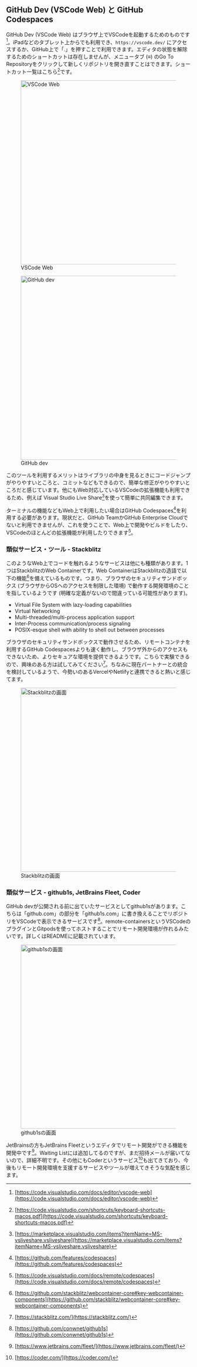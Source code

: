 ## GitHub Dev (VSCode Web) と GitHub Codespaces
GitHub Dev (VSCode Web) はブラウザ上でVSCodeを起動するためのものです[^vscode_web]。iPadなどのタブレット上からでも利用でき、`https://vscode.dev/` にアクセスするか、GitHub上で「.」を押すことで利用できます。エディタの状態を解除するためのショートカットは存在しませんが、メニュータブ (≡) のGo To Repositoryをクリックして新しくリポジトリを開き直すことはできます。ショートカット一覧はこちら[^github_dev_shortcut]です。

<figure>
  <img src='/images/web_changelog_2021/vscode_web/1.png' width='500' height="500" alt='VSCode Web' />
  <figcaption>VSCode Web</figcaption>
</figure>

<figure>
  <img src='/images/web_changelog_2021/vscode_web/2.png' width='500' height="500" alt='GitHub dev' />
  <figcaption>GitHub dev</figcaption>
</figure>

このツールを利用するメリットはライブラリの中身を見るときにコードジャンプがやりやすいところと、コミットなどもできるので、簡単な修正がやりやすいところだと感じています。他にもWeb対応しているVSCodeの拡張機能も利用できるため、例えば Visual Studio Live Share[^live_share]を使って簡単に共同編集できます。

ターミナルの機能などもWeb上で利用したい場合はGitHub Codespaces[^codespaces]を利用する必要があります。現状だと、GitHub TeamかGitHub Enterprise Cloudでないと利用できませんが、これを使うことで、Web上で開発やビルドをしたり、VSCodeのほとんどの拡張機能が利用したりできます[^codespaces_vscode]。

### 類似サービス・ツール - Stackblitz
このようなWeb上でコードを触れるようなサービスは他にも種類があります。1つはStackblitzのWeb Containerです。Web ContainerはStackblitzの造語で以下の機能[^web_container]を備えているものです。つまり、ブラウザのセキュリティサンドボックス (ブラウザからOSへのアクセスを制限した環境) で動作する開発環境のことを指しているようです (明確な定義がないので間違っている可能性があります)。

- Virtual File System with lazy-loading capabilities
- Virtual Networking
- Multi-threaded/multi-process application support
- Inter-Process communication/process signaling
- POSIX-esque shell with ability to shell out between processes

ブラウザのセキュリティサンドボックスで動作させるため、リモートコンテナを利用するGitHub Codespacesよりも速く動作し、ブラウザ外からのアクセスもできないため、よりセキュアな環境を提供できるようです。こちらで実験できるので、興味のある方は試してみてください[^stackblitz]。ちなみに現在パートナーとの統合を検討しているようで、今勢いのあるVercelやNetlifyと連携できると熱いと感じてます。

<figure>
  <img src='/images/web_changelog_2021/vscode_web/3.png' width='500' height="500" alt='Stackblitzの画面' />
  <figcaption>Stackblitzの画面</figcaption>
</figure>

### 類似サービス - github1s, JetBrains Fleet, Coder
GitHub devが公開される前に出ていたサービスとしてgithub1sがあります。こちらは「github.com」の部分を「github1s.com」に書き換えることでリポジトリをVSCodeで表示できるサービスです[^github1s]。remote-containersというVSCodeのプラグインとGitpodsを使ってホストすることでリモート開発環境が作れるみたいです。詳しくはREADMEに記載されています。

<figure>
  <img src='/images/web_changelog_2021/vscode_web/4.png' width='500' height="500" alt='github1sの画面' />
  <figcaption>github1sの画面</figcaption>
</figure>

JetBrainsの方もJetBrains Fleetというエディタでリモート開発ができる機能を開発中です[^fleet]。Waiting Listには追加してるのですが、まだ招待メールが届いてないので、詳細不明です。その他にもCoderというサービス[^coder]も出てきており、今後もリモート開発環境を支援するサービスやツールが増えてきそうな気配を感じます。

[^vscode_web]: [https://code.visualstudio.com/docs/editor/vscode-web](https://code.visualstudio.com/docs/editor/vscode-web)
[^github_dev_shortcut]: [https://code.visualstudio.com/shortcuts/keyboard-shortcuts-macos.pdf](https://code.visualstudio.com/shortcuts/keyboard-shortcuts-macos.pdf)
[^live_share]: [https://marketplace.visualstudio.com/items?itemName=MS-vsliveshare.vsliveshare](https://marketplace.visualstudio.com/items?itemName=MS-vsliveshare.vsliveshare)
[^codespaces]: [https://github.com/features/codespaces](https://github.com/features/codespaces)
[^web_container]: [https://github.com/stackblitz/webcontainer-core#key-webcontainer-components](https://github.com/stackblitz/webcontainer-core#key-webcontainer-components)
[^codespaces_vscode]: [https://code.visualstudio.com/docs/remote/codespaces](https://code.visualstudio.com/docs/remote/codespaces)
[^stackblitz]: [https://stackblitz.com/](https://stackblitz.com/)
[^github1s]: [https://github.com/conwnet/github1s](https://github.com/conwnet/github1s)
[^fleet]: [https://www.jetbrains.com/fleet/](https://www.jetbrains.com/fleet/)
[^coder]: [https://coder.com/](https://coder.com/)

